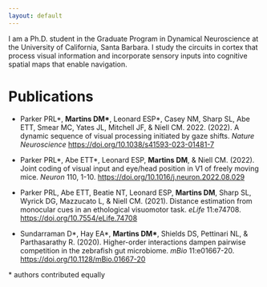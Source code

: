 ```yaml
---
layout: default
---
```


I am a Ph.D. student in the Graduate Program in Dynamical Neuroscience at the University of California, Santa Barbara. I study the circuits in cortex that process visual information and incorporate sensory inputs into cognitive spatial maps that enable navigation.

# Publications

* Parker PRL\*, **Martins DM\***, Leonard ESP\*, Casey NM, Sharp SL, Abe ETT, Smear MC, Yates JL, Mitchell JF, & Niell CM. 2022. (2022). A dynamic sequence of visual processing initiated by gaze shifts. *Nature Neuroscience* <https://doi.org/10.1038/s41593-023-01481-7>

* Parker PRL\*, Abe ETT\*, Leonard ESP, **Martins DM**, & Niell CM. (2022). Joint coding of visual input and eye/head position in V1 of freely moving mice. *Neuron* 110, 1-10. <https://doi.org/10.1016/j.neuron.2022.08.029>

* Parker PRL, Abe ETT, Beatie NT, Leonard ESP, **Martins DM**, Sharp SL, Wyrick DG, Mazzucato L, & Niell CM. (2021). Distance estimation from monocular cues in an ethological visuomotor task. *eLife* 11:e74708. <https://doi.org/10.7554/eLife.74708>

* Sundarraman D\*, Hay EA\*, **Martins DM\***, Shields DS, Pettinari NL, & Parthasarathy R. (2020). Higher-order interactions dampen pairwise competition in the zebrafish gut microbiome. *mBio* 11:e01667-20. <https://doi.org/10.1128/mBio.01667-20>

\* authors contributed equally
